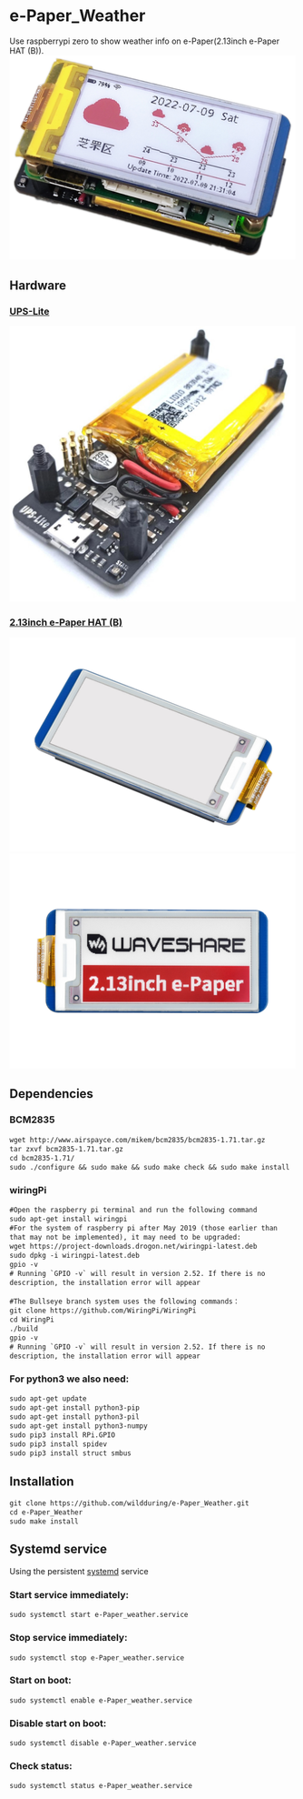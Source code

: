 # e-Paper_Weather
Use raspberrypi zero to show weather info on e-Paper(2.13inch e-Paper HAT (B)).
![e-Paper_Weather](https://github.com/wildduring/e-Paper_Weather/blob/master/image/e-Paper_Weather.jpg)
## Hardware
### [UPS-Lite](https://github.com/linshuqin329/UPS-Lite)
![UPS-Lite_V1.2](https://github.com/wildduring/e-Paper_Weather/blob/master/image/UPS-Lite_V1.2.jpg)
### [2.13inch e-Paper HAT (B)](https://www.waveshare.net/wiki/2.13inch_e-Paper_HAT_(B))
![2.13inch-e-Paper-HAT-B-1](https://github.com/wildduring/e-Paper_Weather/blob/master/image/2.13inch-e-Paper-HAT-B-1.jpg)
![2.13inch-e-Paper-HAT-B-7](https://github.com/wildduring/e-Paper_Weather/blob/master/image/2.13inch-e-Paper-HAT-B-7.jpg)
## Dependencies
### BCM2835
```
wget http://www.airspayce.com/mikem/bcm2835/bcm2835-1.71.tar.gz
tar zxvf bcm2835-1.71.tar.gz
cd bcm2835-1.71/
sudo ./configure && sudo make && sudo make check && sudo make install
```
### wiringPi
```
#Open the raspberry pi terminal and run the following command
sudo apt-get install wiringpi
#For the system of raspberry pi after May 2019 (those earlier than that may not be implemented), it may need to be upgraded:
wget https://project-downloads.drogon.net/wiringpi-latest.deb
sudo dpkg -i wiringpi-latest.deb
gpio -v
# Running `GPIO -v` will result in version 2.52. If there is no description, the installation error will appear

#The Bullseye branch system uses the following commands：
git clone https://github.com/WiringPi/WiringPi
cd WiringPi
./build
gpio -v
# Running `GPIO -v` will result in version 2.52. If there is no description, the installation error will appear
```
### For python3 we also need:
```
sudo apt-get update
sudo apt-get install python3-pip
sudo apt-get install python3-pil
sudo apt-get install python3-numpy
sudo pip3 install RPi.GPIO
sudo pip3 install spidev
sudo pip3 install struct smbus
```
## Installation
```
git clone https://github.com/wildduring/e-Paper_Weather.git
cd e-Paper_Weather
sudo make install
```
## Systemd service
Using the persistent [systemd](https://wiki.archlinux.org/title/systemd#Basic_systemctl_usage) service
### Start service immediately:
    sudo systemctl start e-Paper_weather.service
### Stop service immediately:
    sudo systemctl stop e-Paper_weather.service
### Start on boot:
    sudo systemctl enable e-Paper_weather.service
### Disable start on boot:
    sudo systemctl disable e-Paper_weather.service
### Check status:
    sudo systemctl status e-Paper_weather.service